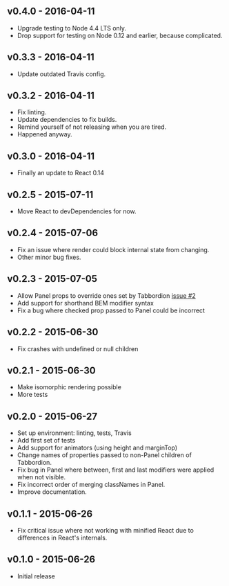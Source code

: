 ## v0.4.0 - 2016-04-11
- Upgrade testing to Node 4.4 LTS only.
- Drop support for testing on Node 0.12 and earlier, because complicated.


## v0.3.3 - 2016-04-11
- Update outdated Travis config.


## v0.3.2 - 2016-04-11
- Fix linting.
- Update dependencies to fix builds.
- Remind yourself of not releasing when you are tired.
- Happened anyway.


## v0.3.0 - 2016-04-11
- Finally an update to React 0.14


## v0.2.5 - 2015-07-11

- Move React to devDependencies for now.


## v0.2.4 - 2015-07-06

- Fix an issue where render could block internal state from changing.
- Other minor bug fixes.


## v0.2.3 - 2015-07-05

- Allow Panel props to override ones set by Tabbordion [issue #2](https://github.com/Merri/react-tabbordion/issues/2)
- Add support for shorthand BEM modifier syntax
- Fix a bug where checked prop passed to Panel could be incorrect


## v0.2.2 - 2015-06-30

- Fix crashes with undefined or null children


## v0.2.1 - 2015-06-30

- Make isomorphic rendering possible
- More tests


## v0.2.0 - 2015-06-27

- Set up environment: linting, tests, Travis
- Add first set of tests
- Add support for animators (using height and marginTop)
- Change names of properties passed to non-Panel children of Tabbordion.
- Fix bug in Panel where between, first and last modifiers were applied when not visible.
- Fix incorrect order of merging classNames in Panel.
- Improve documentation.


## v0.1.1 - 2015-06-26

- Fix critical issue where not working with minified React due to differences in React's internals.


## v0.1.0 - 2015-06-26

- Initial release
